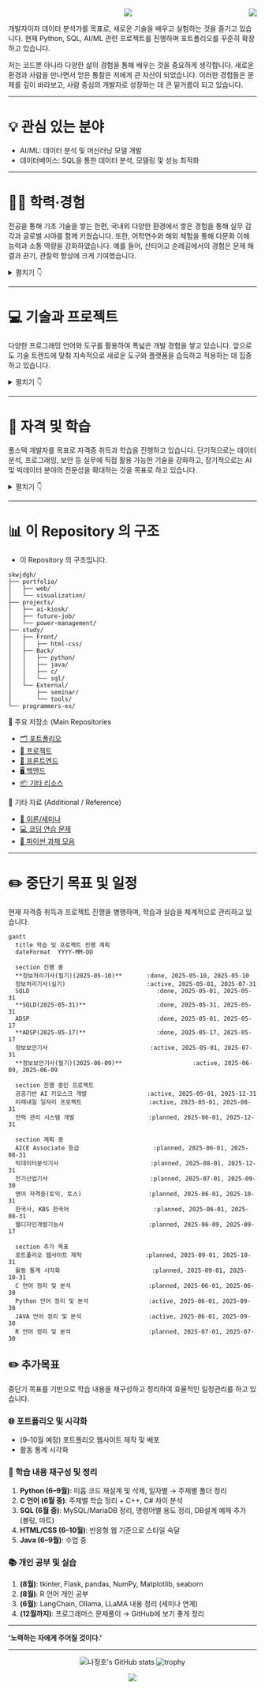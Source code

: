 <h1 align="left">
        <a href="https://github.com/skwjdgh/skwjdgh/blob/main/README_ENG.md">
    <img align="right" src="https://img.shields.io/badge/Translate-English-blue.svg" />
  </a>
</h1>

<p align='center'>
<img src="https://capsule-render.vercel.app/api?type=waving&color=gradient&height=300&section=header&text=나정호%20입니다.&fontSize=70&animation=fadeIn&fontAlignY=38&desc=Conanti%20Dabitur!&descAlignY=51&descAlign=62"/>
      
개발자이자 데이터 분석가를 목표로, 새로운 기술을 배우고 실험하는 것을 즐기고 있습니다.
현재 Python, SQL, AI/ML 관련 프로젝트를 진행하며 포트폴리오를 꾸준히 확장하고 있습니다.

저는 코드뿐 아니라 다양한 삶의 경험을 통해 배우는 것을 중요하게 생각합니다.
새로운 환경과 사람을 만나면서 얻은 통찰은 저에게 큰 자산이 되었습니다.
이러한 경험들은 문제를 깊이 바라보고, 사람 중심의 개발자로 성장하는 데 큰 밑거름이 되고 있습니다.

---

# 💡 관심 있는 분야

- AI/ML: 데이터 분석 및 머신러닝 모델 개발
- 데이터베이스: SQL을 통한 데이터 분석, 모델링 및 성능 최적화

---
# 🧑‍💼 학력·경험

전공을 통해 기초 기술을 쌓는 한편, 국내외 다양한 환경에서 쌓은 경험을 통해 실무 감각과 글로벌 시야를 함께 키웠습니다.
또한, 어학연수와 해외 체험을 통해 다문화 이해 능력과 소통 역량을 강화하였습니다.
예를 들어, 산티아고 순례길에서의 경험은 문제 해결과 끈기, 관찰력 향상에 크게 기여했습니다.

<details>
<summary>펼치기 👇</summary>
      
## 🎓 학력 사항

**숭실대학교 (SoongSil University)**  
정보통신전자공학부 학사  
2009.03 – 2018.02  
- 주요 과목: 디지털 공학, 컴퓨터 구조, 회로이론, 신호 및 시스템, 데이터통신 등

---

## ✈️ 어학연수 경험
      
**Greenriver Community College(IESL)**  
2007.12 ~ 2008.07  

**Highline Community College(ESL)**  
2008.08 ~ 2009.02  
- 집중 영어 프로그램(회화, 작문, 청취) 수강  
- 다양한 국적의 학생들과 프로젝트 수행
- 기초 전공과목 수강 -

---

## 💼 경력 사항
  
**성우산업 주식회사**  
- 수처리 전문기업  
- 회계 및 재무 관련 문서 정리, 장부 관리  
- 비용·수익 분석 및 보고서 작성
  
**(주)하림**  
- FS(단체급식) 영업 및 사업장 관리
- 식자재 물류 및 휴게소 입찰 등 
- 온라인 유통(쿠팡, SSG, 티몬, 농협 등) 영업 및 관리

**(개인)주식회사 정수**  
- 신재생에너지(태양광) 관련 사업
- 태양광 발전소 운영 지원  
- 시공·발주 협의 보조, 현장 점검 및 관련 문서 작성
  
</details>

---

# 💻 기술과 프로젝트
다양한 프로그래밍 언어와 도구를 활용하여 폭넓은 개발 경험을 쌓고 있습니다.
앞으로도 기술 트렌드에 맞춰 지속적으로 새로운 도구와 플랫폼을 습득하고 적용하는 데 집중하고 있습니다.

<details>
<summary>펼치기 👇</summary>

## 💻 진행 중인 프로젝트
- 데이터와 AI 기술을 활용해 현실 문제를 해결하는 프로젝트들을 진행하고 있습니다.

1. **한이음 공모전 - 공공기반 AI 키오스크 (25년 중)**  
   - AI agent 기반 공공기관 목적용 키오스크 개발

2. **미래내일 일자리(25년 중)**

3. **개인 프로젝트 - 인공지능 기반 전력 관리 시스템 (25년 중)**  
   - 인공지능 기술을 활용한 전력망 최적화 시스템 개발 목표

  
## ⚙️ 기술 스택
- 사용하고 숙달 중인 언어와 도구들을 정리했습니다. 현재도 지속적으로 확장 중 입니다.
      
### 🛠️ 주요 언어
![Top Langs](https://github-readme-stats.vercel.app/api/top-langs/?username=skwjdgh&layout=compact&theme=radical)

- ![Python](https://img.shields.io/badge/Python-3776AB?style=plastic&logo=python&logoColor=white&link=www.naver.com)  ![Java](https://img.shields.io/badge/Java-007396?style=plastic&logo=openjdk&logoColor=white)  ![C](https://img.shields.io/badge/C-A8B9CC?style=plastic&logo=c&logoColor=white)  ![C++](https://img.shields.io/badge/C++-00599C?style=plastic&logo=c%2B%2B&logoColor=white) ![SQL](https://img.shields.io/badge/SQL-4479A1?style=plastic&logo=mysql&logoColor=white)  ![R](https://img.shields.io/badge/R-276DC3?style=plastic&logo=r&logoColor=white)  ![HTML5](https://img.shields.io/badge/HTML5-E34F26?style=plastic&logo=html5&logoColor=white)  ![JavaScript](https://img.shields.io/badge/JavaScript-F7DF1E?style=plastic&logo=javascript&logoColor=white)  ![CSS3](https://img.shields.io/badge/CSS3-1572B6?style=plastic&logo=css3&logoColor=white)

### 🛠️ 개발환경

- 운영체제: ![Windows](https://img.shields.io/badge/Windows_11-0078D6?style=plastic&logo=windows&logoColor=white)  
- 개발도구: ![VS Code](https://img.shields.io/badge/VS_Code-007ACC?style=plastic&logo=visual-studio-code&logoColor=white)  ![IntelliJ IDEA](https://img.shields.io/badge/IntelliJ_IDEA-000000?style=plastic&logo=intellij-idea&logoColor=white)  ![PyCharm](https://img.shields.io/badge/PyCharm-000000?style=plastic&logo=pycharm&logoColor=green)  ![SQL Developer](https://img.shields.io/badge/SQL_Developer-F80000?style=plastic&logo=oracle&logoColor=white)
- 빌드/배포: ![Git](https://img.shields.io/badge/Git-F05032?style=plastic&logo=git&logoColor=white)  ![GitHub Actions](https://img.shields.io/badge/GitHub_Actions-2088FF?style=plastic&logo=github-actions&logoColor=white)  ![Jenkins](https://img.shields.io/badge/Jenkins-D24939?style=plastic&logo=jenkins&logoColor=white)
- 가상화: ![Docker](https://img.shields.io/badge/Docker-2496ED?style=plastic&logo=docker&logoColor=white)
- 클라우드: ![AWS](https://img.shields.io/badge/AWS-232F3E?style=plastic&logo=amazon-aws&logoColor=FF9900)  ![Azure](https://img.shields.io/badge/Azure-0078D4?style=plastic&logo=microsoft-azure&logoColor=white)  ![GCP](https://img.shields.io/badge/GCP-4285F4?style=plastic&logo=google-cloud&logoColor=white)


</details>

---

# 📘 자격 및 학습
풀스택 개발자를 목표로 자격증 취득과 학습을 진행하고 있습니다.
단기적으로는 데이터 분석, 프로그래밍, 보안 등 실무에 직접 활용 가능한 기술을 강화하고, 장기적으로는 AI 및 빅데이터 분야의 전문성을 확대하는 것을 목표로 하고 있습니다.

<details>
<summary>펼치기 👇</summary>

## 📜 보유 자격증
- 학습의 깊이와 넓이를 확장하며 실무 중심의 자격증을 꾸준히 준비 중입니다.
    
### 📌 보유
- 네트워크 관리사 2급
- 한국사 1급
- KBS 한국어 3+급

### 📌 진행 중
- 정보처리기사 (5–7월 중)
- SQLD (5월 중)
- ADSP (5월 중)
- 정보보안기사 (5–7월 중)

### 📌 계획 중
- AICE 자격 Associate 등급
- 웹디자인개발기능사 (6월 ~ 9월 중)
- 빅데이터분석기사 (8 – 12월 중)
- 전기산업기사 (7 – 9월 중)
- 영어 자격증 (토익, 토스), 한국사, KBS 한국어 *(갱신/재취득 계획 중)*
 
</details>

---

# 📊 이 Repository 의 구조
- 이 Repository 의 구조입니다.
      
```
skwjdgh/
├── portfolio/
│   ├── web/
│   └── visualization/
├── projects/
│   ├── ai-kiosk/
│   ├── future-job/
│   └── power-management/
├── study/
│   ├── Front/
│   │   ├── html-css/
│   ├── Back/
│   │   ├── python/
│   │   ├── java/
│   │   ├── c/
│   │   └── sql/
│   └── External/
│       ├── seminar/
│       └── tools/
└── programmers-ex/
```

📂 주요 저장소 (Main Repositories
- [🗂️ 포트폴리오](https://github.com/skwjdgh/Portfolio)<br>
- [🚧 프로젝트](https://github.com/skwjdgh/Project)<br>
- [🎨 프론트엔드](https://github.com/skwjdgh/Front)<br>
- [🖥️ 백엔드](https://github.com/skwjdgh/Back)<br>
- [📦 기타 리소스](https://github.com/skwjdgh/External)<br>

📎 기타 자료 (Additional / Reference)
   - [🧠 이론/세미나](https://github.com/skwjdgh/Theory-and-Seminar)<br>
   - [💻 코딩 연습 문제](https://github.com/skwjdgh/Programmers-ex)<br>
   - [📝 파이썬 과제 모음](https://github.com/skwjdgh/Python101_homework)<br>
   
---

# ✏️ 중단기 목표 및 일정
현재 자격증 취득과 프로젝트 진행을 병행하며, 학습과 실습을 체계적으로 관리하고 있습니다.

```mermaid
gantt
  title 학습 및 프로젝트 진행 계획
  dateFormat  YYYY-MM-DD

  section 진행 중
  **정보처리기사(필기)(2025-05-10)**       :done, 2025-05-10, 2025-05-10
  정보처리기사(실기)                       :active, 2025-05-01, 2025-07-31
  SQLD                                    :done, 2025-05-01, 2025-05-31
  **SQLD(2025-05-31)**                    :done, 2025-05-31, 2025-05-31
  ADSP                                    :done, 2025-05-01, 2025-05-17
  **ADSP(2025-05-17)**                    :done, 2025-05-17, 2025-05-17
  정보보안기사                             :active, 2025-05-01, 2025-07-31
  **정보보안기사(필기)(2025-06-09)**                    :active, 2025-06-09, 2025-06-09

  section 진행 중인 프로젝트
  공공기반 AI 키오스크 개발                 :active, 2025-05-01, 2025-12-31
  미래내일 일자리 프로젝트                   :active, 2025-05-01, 2025-08-31
  전력 관리 시스템 개발                     :planned, 2025-06-01, 2025-12-31

  section 계획 중
  AICE Associate 등급                     :planned, 2025-06-01, 2025-08-31
  빅데이터분석기사                          :planned, 2025-08-01, 2025-12-31
  전기산업기사                             :planned, 2025-07-01, 2025-09-30
  영어 자격증(토익, 토스)                   :planned, 2025-06-01, 2025-10-31
  한국사, KBS 한국어                        :planned, 2025-06-01, 2025-08-31
  웹디자인개발기능사                        :planned, 2025-06-09, 2025-09-17

  section 추가 목표
  포트폴리오 웹사이트 제작                  :planned, 2025-09-01, 2025-10-31
  활동 통계 시각화                          :planned, 2025-09-01, 2025-10-31
  C 언어 정리 및 분석                      :planned, 2025-06-01, 2025-06-30
  Python 언어 정리 및 분석                 :active, 2025-06-01, 2025-09-30
  JAVA 언어 정리 및 분석                   :active, 2025-06-01, 2025-09-30
  R 언어 정리 및 분석                      :planned, 2025-07-01, 2025-07-30

```

## ✏️ 추가목표
중단기 목표를 기반으로 학습 내용을 재구성하고 정리하여 효율적인 일정관리를 하고 있습니다.
      
### 🌐 포트폴리오 및 시각화
- (9–10월 예정) 포트폴리오 웹사이트 제작 및 배포
- 활동 통계 시각화

### 🧠 학습 내용 재구성 및 정리
1. **Python (6–9월)**: 미흡 코드 재설계 및 삭제, 일자별 → 주제별 폴더 정리  
2. **C 언어 (6월 중)**: 주제별 학습 정리 + C++, C# 차이 분석  
3. **SQL (6월 중)**: MySQL/MariaDB 정리, 명령어별 용도 정리, DB설계 예제 추가 (볼링, 마트)  
4. **HTML/CSS (6–10월)**: 반응형 웹 기준으로 스타일 숙달  
5. **Java (6–9월)**: 수업 중
    
### 📚 개인 공부 및 실습
1. **(8월)**: tkinter, Flask, pandas, NumPy, Matplotlib, seaborn  
2. **(8월)**: R 언어 개인 공부  
3. **(6월)**: LangChain, Ollama, LLaMA 내용 정리 (세미나 연계)  
4. **(12월까지)**: 프로그래머스 문제풀이 → GitHub에 보기 좋게 정리

---

**'노력하는 자에게 주어질 것이다.'**

---

<p align="center">
  <img src="https://github-readme-stats.vercel.app/api?username=skwjdgh" alt="나정호's GitHub stats" />
  <img src="https://github-profile-trophy.vercel.app/?username=skwjdgh&theme=radical" alt="trophy" />
</p>

<p align='center'>
      <img src="https://capsule-render.vercel.app/api?type=waving&color=gradient&height=200&text=&descAlign=59&section=footer">
